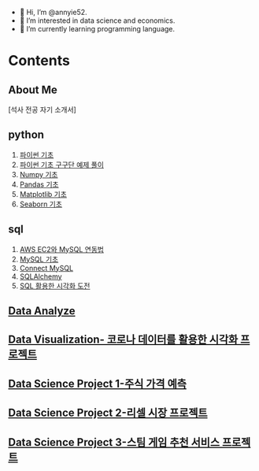 - 👋 Hi, I’m @annyie52.
- 👀 I’m interested in data science and economics.
- 🌱 I’m currently learning programming language.

# Contents

## About Me
[석사 전공 자기 소개서]

## python

1. [파이썬 기초](https://github.com/annyie52/python/blob/master/%ED%8C%8C%EC%9D%B4%EC%8D%AC%20%EA%B8%B0%EC%B4%88.md)
2. [파이썬 기초 구구단 예제 풀이](https://github.com/annyie52/python/blob/master/%ED%8C%8C%EC%9D%B4%EC%8D%AC%20%EA%B8%B0%EC%B4%88%20%EA%B5%AC%EA%B5%AC%EB%8B%A8%20%EC%98%88%EC%A0%9C%20%ED%92%80%EC%9D%B4.md)
3. [Numpy 기초](https://github.com/annyie52/python/blob/master/Numpy%20%EA%B8%B0%EC%B4%88.md)
4. [Pandas 기초](https://github.com/annyie52/python/blob/master/Pandas%20%EA%B8%B0%EC%B4%88.md)
5. [Matplotlib 기초](https://github.com/annyie52/python/blob/master/Matplotlib%20(%EC%8B%9C%EA%B0%81%ED%99%94)%20%EA%B8%B0%EC%B4%88.md)
6. [Seaborn 기초](https://github.com/annyie52/python/blob/master/Seaborn%20%EA%B8%B0%EC%B4%88.md)



## sql

1. [AWS EC2와 MySQL 연동법](https://github.com/annyie52/sql/blob/master/AWS%20EC2%EC%99%80%20MySQL%20%EC%97%B0%EB%8F%99%EB%B2%95.md)
2. [MySQL 기초](https://github.com/annyie52/sql/blob/master/MySQL%20%EA%B8%B0%EC%B4%88.md)
3. [Connect MySQL](https://github.com/annyie52/sql/blob/master/Connect%20MySQL.md)
4. [SQLAlchemy](https://github.com/annyie52/sql/blob/master/SQLAlchemy.md)
5. [SQL 활용한 시각화 도전](https://github.com/annyie52/sql/blob/master/pymysql%20%EC%9D%91%EC%9A%A9%20%EB%B0%8F%20%EC%8B%9C%EA%B0%81%ED%99%94.ipynb)


## [Data Analyze](https://github.com/annyie52/Data-Analyze)

## [Data Visualization- 코로나 데이터를 활용한 시각화 프로젝트](https://github.com/annyie52/Visualization-Portfolio)

## [Data Science Project 1-주식 가격 예측](https://github.com/annyie52/Data-Science-Project)

## [Data Science Project 2-리셀 시장 프로젝트](https://github.com/annyie52/Data-Science-Project-2.git)

## [Data Science Project 3-스팀 게임 추천 서비스 프로젝트](https://github.com/annyie52/Data-Science-Project-3)
